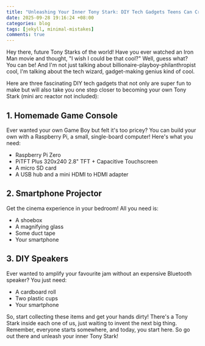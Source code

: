 ```yaml
---
title: "Unleashing Your Inner Tony Stark: DIY Tech Gadgets Teens Can Create!"
date: 2025-09-28 19:16:24 +08:00
categories: blog
tags: [jekyll, minimal-mistakes]
comments: true
---
```


Hey there, future Tony Starks of the world! Have you ever watched an Iron Man movie and thought, "I wish I could be that cool?" Well, guess what? You can be! And I'm not just talking about billionaire-playboy-philanthropist cool, I'm talking about the tech wizard, gadget-making genius kind of cool. 

Here are three fascinating DIY tech gadgets that not only are super fun to make but will also take you one step closer to becoming your own Tony Stark (mini arc reactor not included):

## 1. Homemade Game Console
Ever wanted your own Game Boy but felt it's too pricey? You can build your own with a Raspberry Pi, a small, single-board computer! Here's what you need:
* Raspberry Pi Zero 
* PiTFT Plus 320x240 2.8" TFT + Capacitive Touchscreen
* A micro SD card
* A USB hub and a mini HDMI to HDMI adapter 

## 2. Smartphone Projector
Get the cinema experience in your bedroom! All you need is:
* A shoebox
* A magnifying glass
* Some duct tape
* Your smartphone

## 3. DIY Speakers
Ever wanted to amplify your favourite jam without an expensive Bluetooth speaker? You just need:
* A cardboard roll
* Two plastic cups
* Your smartphone

So, start collecting these items and get your hands dirty! There's a Tony Stark inside each one of us, just waiting to invent the next big thing. Remember, everyone starts somewhere, and today, you start here. So go out there and unleash your inner Tony Stark!
